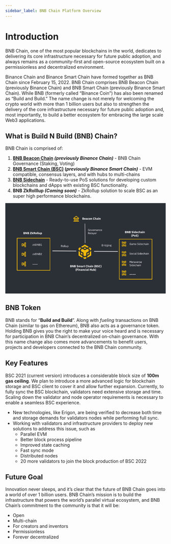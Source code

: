 ```yaml
---
sidebar_label: BNB Chain Platform Overview
---
```


# Introduction 
BNB Chain, one of the most popular blockchains in the world, dedicates to delivering its core infrastructure necessary for future public adoption, and always remains as a community-first and open-source ecosystem built on a permissionless and decentralized environment.

Binance Chain and Binance Smart Chain have formed together as BNB Chain since February 15, 2022. BNB Chain comprises BNB Beacon Chain (previously Binance Chain) and BNB Smart Chain (previously Binance Smart Chain). While BNB (formerly called “Binance Coin”) has also been renamed as “Build and Build.” The name change is not merely for welcoming the crypto world with more than 1 billion users but also to strengthen the delivery of the core infrastructure necessary for future public adoption and, most importantly, to build a better ecosystem for embracing the large scale Web3 applications.

## What is Build N Build (BNB) Chain?
BNB Chain is comprised of:
1. **[BNB Beacon Chain](learn/beaconIntro.md) _(previously Binance Chain)_** - BNB Chain Governance (Staking, Voting)
2. **[BNB Smart Chain (BSC)](learn/intro.md) (_previously Binance Smart Chain)_** - EVM compatible, consensus layers, and with hubs to multi-chains
3. **[BNB Sidechain](BNBSidechain/overview/bs-overview.md)** - Ready-to-use PoS solutions for developing custom blockchains and dApps with existing BSC functionality.
4. **BNB ZkRolllup _(Coming soon)_** - ZkRollup solution to scale BSC as an super high performance blockchains. 

![BSC 2022](../static/img/assets/BNBChain2022.png)

## BNB Token
BNB stands for “**Build and Build**”. Along with _fueling_ transactions on BNB Chain (similar to gas on Ethereum), BNB also acts as a governance token. Holding BNB gives you the right to make your voice heard and is necessary for participation in BNB Chain’s decentralized on-chain governance. With this name change also comes more advancements to benefit users, projects and developers connected to the BNB Chain community.

## Key Features
BSC 2021 (current version) introduces a considerable block size of **__100m gas ceiling__**. We plan to introduce a more advanced logic for blockchain storage and BSC client to cover it and allow further expansion.  Currently, to fully sync the BSC blockchain, validators need extensive storage and time. Scaling down the validator and node operator requirements is necessary to enable a seamless BSC experience.

- New technologies, like Erigon, are being verified to decrease both time and storage demands for validators nodes while performing full sync. 
- Working with validators and infrastructure providers to deploy new solutions to address this issue, such as  
  - Parallel EVM
  - Better block process pipeline
  - Improved state caching
  - Fast sync mode
  - Distributed nodes 
  - 20 more validators to join the block production of BSC 2022

## Future Goal 
Innovation never sleeps, and it’s clear that the future of BNB Chain goes into a world of over 1 billion users. BNB Chain’s mission is to build the infrastructure that powers the world’s parallel virtual ecosystem, and BNB Chain’s commitment to the community is that it will be: 
- Open
- Multi-chain
- For creators and inventors
- Permissionless
- Forever decentralized
